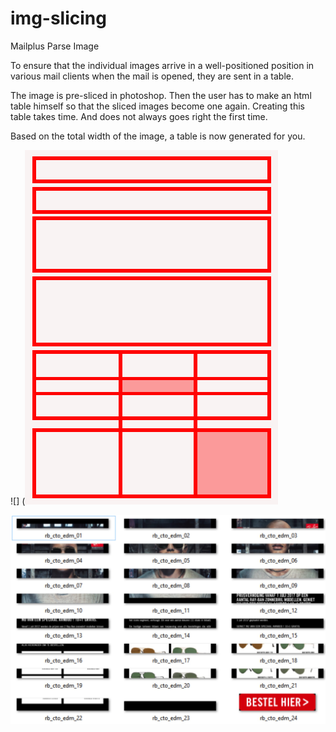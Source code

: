 # img-slicing
Mailplus Parse Image

To ensure that the individual images arrive in a well-positioned position in various mail clients when the mail is opened, they are sent in a table.

The image is pre-sliced in photoshop. Then the user has to make an html table himself so that the sliced images become one again.
Creating this table takes time. And does not always goes right the first time.

Based on the total width of the image, a table is now generated for you.

![] (![Slice example](https://github.com/Yzerrr/img-slicing/blob/master/img/slice-example.png)

![Slice example](https://github.com/Yzerrr/img-slicing/blob/master/img/slice-.jpg)

